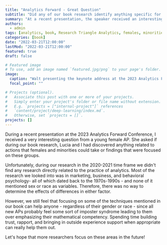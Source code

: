```yaml
---
title: "Analytics Forward - Great Question"
subtitle: "Did any of our book research identify anything specific for female and minority APs?"
summary: "At a recent presentation, the speaker received an interesting question from a young female AP about what insights they had uncovered related to actions females and minorities could take in practice analytics. Unfortunately, their research didn't reveal anything directly related to this topic as most of the research dated back to the 1970s-1990s and didn't include sex or race as variables. Despite this, they believe focusing on techniques mentioned in their book can help anyone - regardless of gender or race - with imposter syndrome and building trust, rapport, and outside experience support when necessary. Let's hope more researchers look into these areas in the future."
authors:
  - admin
tags: [analytics, book, Research Triangle Analytics, females, minorities]
categories: [book]
date: "2022-03-21T12:00:00"
lastMod: "2022-03-21T12:00:00"
featured: true
draft: false

# Featured image
# To use, add an image named `featured.jpg/png` to your page's folder. 
image:
  caption: "Walt presenting the keynote address at the 2023 Analytics Forward Conference, NC State"
  focal_point: ""

# Projects (optional).
#   Associate this post with one or more of your projects.
#   Simply enter your project's folder or file name without extension.
#   E.g. `projects = ["internal-project"]` references 
#   `content/project/deep-learning/index.md`.
#   Otherwise, set `projects = []`.
projects: []
---
```


During a recent presentation at the 2023 Analytics Forward Conference, I received a very interesting question from a young female AP. She asked if during our book research, Lucia and I had discovered anything related to actions that females and minorities could take or findings that were focused on these groups.

Unfortunately, during our research in the 2020-2021 time frame we didn't find any research directly related to the practice of analytics. Most of the research we looked into was in marketing, business, and behavioral psychology- all of which dated back to the 1970s-1990s - and none of it mentioned sex or race as variables. Therefore, there was no way to determine the effects of differences in either factor.

However, we still feel that focusing on some of the techniques mentioned in our book can help anyone - regardless of their gender or race - since all new APs probably feel some sort of imposter syndrome leading to them over emphasizing their mathematical competency. Spending time building trust, rapport, and bringing in outside experience support when appropriate can really help them out.

Let's hope that more researchers focus on these areas in the future!
